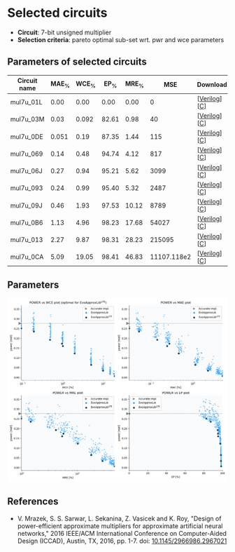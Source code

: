 
Selected circuits
===================
 - **Circuit**: 7-bit unsigned multiplier
 - **Selection criteria**: pareto optimal sub-set wrt. pwr and wce parameters

Parameters of selected circuits
----------------------------

| Circuit name | MAE<sub>%</sub> | WCE<sub>%</sub> | EP<sub>%</sub> | MRE<sub>%</sub> | MSE | Download |
| --- |  --- | --- | --- | --- | --- | --- | 
| mul7u_01L | 0.00 | 0.00 | 0.00 | 0.00 | 0 |  [[Verilog](mul7u_01L.v)]  [[C](mul7u_01L.c)] |
| mul7u_03M | 0.03 | 0.092 | 82.61 | 0.98 | 40 |  [[Verilog](mul7u_03M.v)]  [[C](mul7u_03M.c)] |
| mul7u_0DE | 0.051 | 0.19 | 87.35 | 1.44 | 115 |  [[Verilog](mul7u_0DE.v)]  [[C](mul7u_0DE.c)] |
| mul7u_069 | 0.14 | 0.48 | 94.74 | 4.12 | 817 |  [[Verilog](mul7u_069.v)]  [[C](mul7u_069.c)] |
| mul7u_06J | 0.27 | 0.94 | 95.21 | 5.62 | 3099 |  [[Verilog](mul7u_06J.v)]  [[C](mul7u_06J.c)] |
| mul7u_093 | 0.24 | 0.99 | 95.40 | 5.32 | 2487 |  [[Verilog](mul7u_093.v)]  [[C](mul7u_093.c)] |
| mul7u_09J | 0.46 | 1.93 | 97.53 | 10.12 | 8789 |  [[Verilog](mul7u_09J.v)]  [[C](mul7u_09J.c)] |
| mul7u_0B6 | 1.13 | 4.96 | 98.23 | 17.68 | 54027 |  [[Verilog](mul7u_0B6.v)]  [[C](mul7u_0B6.c)] |
| mul7u_013 | 2.27 | 9.87 | 98.31 | 28.23 | 215095 |  [[Verilog](mul7u_013.v)]  [[C](mul7u_013.c)] |
| mul7u_0CA | 5.09 | 19.05 | 98.41 | 46.83 | 11107.118e2 |  [[Verilog](mul7u_0CA.v)]  [[C](mul7u_0CA.c)] |
    
Parameters
--------------
![Parameters figure](fig.png)

References
--------------
   - V. Mrazek, S. S. Sarwar, L. Sekanina, Z. Vasicek and K. Roy, "Design of power-efficient approximate multipliers for approximate artificial neural networks," 2016 IEEE/ACM International Conference on Computer-Aided Design (ICCAD), Austin, TX, 2016, pp. 1-7. doi: [10.1145/2966986.2967021](https://dx.doi.org/10.1145/2966986.2967021)

             